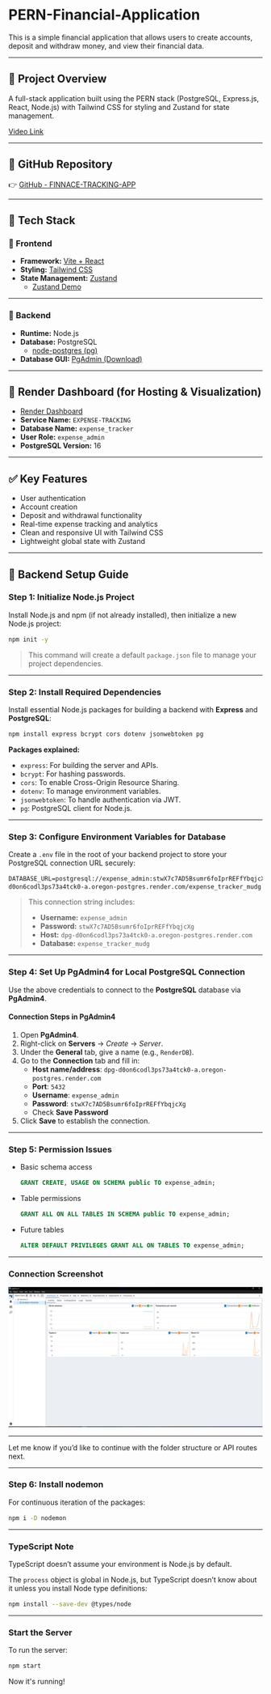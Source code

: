 # PERN-Financial-Application

This is a simple financial application that allows users to create accounts, deposit and withdraw money, and view their financial data.

---

## 🚀 Project Overview

A full-stack application built using the PERN stack (PostgreSQL, Express.js, React, Node.js) with Tailwind CSS for styling and Zustand for state management.

[Video Link](https://www.youtube.com/watch?v=SAdRcCMSjL0&t=818s)

---

## 📁 GitHub Repository

👉 [GitHub - FINNACE-TRACKING-APP](https://github.com/BUDDHABHUSHAN23/FINNACE-TRACKING-APP)

---

## 🧩 Tech Stack

### 🔷 Frontend

- **Framework:** [Vite + React](https://vite.dev/guide/)
- **Styling:** [Tailwind CSS](https://tailwindcss.com/docs/installation/using-vite)
- **State Management:** [Zustand](https://zustand.docs.pmnd.rs/getting-started/introduction)
  - [Zustand Demo](https://zustand-demo.pmnd.rs/)

---

### 🔶 Backend

- **Runtime:** Node.js
- **Database:** PostgreSQL
  - [node-postgres (pg)](https://node-postgres.com/)
- **Database GUI:** [PgAdmin (Download)](https://www.postgresql.org/ftp/pgadmin/pgadmin4/v9.3/windows/)

---

## 🧮 Render Dashboard (for Hosting & Visualization)

- [Render Dashboard](https://dashboard.render.com/login)
- **Service Name:** `EXPENSE-TRACKING`
- **Database Name:** `expense_tracker`
- **User Role:** `expense_admin`
- **PostgreSQL Version:** 16

---

## ✅ Key Features

- User authentication
- Account creation
- Deposit and withdrawal functionality
- Real-time expense tracking and analytics
- Clean and responsive UI with Tailwind CSS
- Lightweight global state with Zustand

---

## 🔶 Backend Setup Guide

### Step 1: Initialize Node.js Project

Install Node.js and npm (if not already installed), then initialize a new Node.js project:

```bash
npm init -y
```

> This command will create a default `package.json` file to manage your project dependencies.

---

### Step 2: Install Required Dependencies

Install essential Node.js packages for building a backend with **Express** and **PostgreSQL**:

```bash
npm install express bcrypt cors dotenv jsonwebtoken pg
```

**Packages explained:**

- `express`: For building the server and APIs.
- `bcrypt`: For hashing passwords.
- `cors`: To enable Cross-Origin Resource Sharing.
- `dotenv`: To manage environment variables.
- `jsonwebtoken`: To handle authentication via JWT.
- `pg`: PostgreSQL client for Node.js.

---

### Step 3: Configure Environment Variables for Database

Create a `.env` file in the root of your backend project to store your PostgreSQL connection URL securely:

```env
DATABASE_URL=postgresql://expense_admin:stwX7c7AD5Bsumr6foIprREFfYbqjcXg@dpg-d0on6codl3ps73a4tck0-a.oregon-postgres.render.com/expense_tracker_mudg
```

> This connection string includes:
>
> - **Username:** `expense_admin`
> - **Password:** `stwX7c7AD5Bsumr6foIprREFfYbqjcXg`
> - **Host:** `dpg-d0on6codl3ps73a4tck0-a.oregon-postgres.render.com`
> - **Database:** `expense_tracker_mudg`

---

### Step 4: Set Up PgAdmin4 for Local PostgreSQL Connection

Use the above credentials to connect to the **PostgreSQL** database via **PgAdmin4**.

#### Connection Steps in PgAdmin4

1. Open **PgAdmin4**.
2. Right-click on **Servers** → *Create* → *Server*.
3. Under the **General** tab, give a name (e.g., `RenderDB`).
4. Go to the **Connection** tab and fill in:
   - **Host name/address**: `dpg-d0on6codl3ps73a4tck0-a.oregon-postgres.render.com`
   - **Port**: `5432`
   - **Username**: `expense_admin`
   - **Password**: `stwX7c7AD5Bsumr6foIprREFfYbqjcXg`
   - Check **Save Password**
5. Click **Save** to establish the connection.

---

### Step 5: Permission Issues

- Basic schema access

  ```sql
  GRANT CREATE, USAGE ON SCHEMA public TO expense_admin;
  ```

- Table permissions

  ```sql
  GRANT ALL ON ALL TABLES IN SCHEMA public TO expense_admin;
  ```

- Future tables

  ```sql
  ALTER DEFAULT PRIVILEGES GRANT ALL ON TABLES TO expense_admin;
  ```

---

### Connection Screenshot

![PostgreSQL Render Connection in PgAdmin](image-1.png)

---

Let me know if you’d like to continue with the folder structure or API routes next.

---

### Step 6: Install nodemon

For continuous iteration of the packages:

```bash
npm i -D nodemon
```

---

### TypeScript Note

TypeScript doesn’t assume your environment is Node.js by default.

The `process` object is global in Node.js, but TypeScript doesn’t know about it unless you install Node type definitions:

```bash
npm install --save-dev @types/node
```

---

### Start the Server

To run the server:

```bash
npm start
```

Now it's running! 